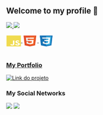 ## Welcome to my profile 🖖

 <div>
   <a href="https://github.com/danielwallach">
   <img height="180em" src="https://github-readme-stats.vercel.app/api?username=danielwallach&show_icons=true&theme=chartreuse-dark"/>
   <img height="180em" src="https://github-readme-stats.vercel.app/api/top-langs/?username=danielwallach&layout=compact&langs_count=6&theme=chartreuse-dark"/>
</div>
    
<div style="display: inline_block"><br>
  <img align="center" alt="Js" height="30" width="40" src="https://raw.githubusercontent.com/devicons/devicon/master/icons/javascript/javascript-plain.svg">
  <img align="center" alt="HTML" height="30" width="40" src="https://raw.githubusercontent.com/devicons/devicon/master/icons/html5/html5-original.svg">
  <img align="center" alt="CSS" height="30" width="40" src="https://raw.githubusercontent.com/devicons/devicon/master/icons/css3/css3-original.svg">
</div>

<br>

### My Portfolio
[![Link do projeto](https://img.shields.io/badge/GitHub%20Pages-222222?style=for-the-badge&logo=GitHub%20Pages&logoColor=white)](https://danielwallach.github.io/my-portfolio/) 
<br>
 
### My Social Networks
 
<div> 
  
  <a href="https://instagram.com/danielwallach" target="_blank"><img src="https://img.shields.io/badge/-Instagram-%23E4405F?style=for-the-badge&logo=instagram&logoColor=white" target="_blank"></a>
  <a href="https://www.linkedin.com/in/danielwallach0" target="_blank"><img src="https://img.shields.io/badge/-LinkedIn-%230077B5?style=for-the-badge&logo=linkedin&logoColor=white" target="_blank"></a>
</div>
